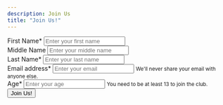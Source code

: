 ```yaml
---
description: Join Us
title: "Join Us!"
---
```


<script type="text/javascript">
  var submitted = false;
</script>

<iframe name="hidden_iframe" id="hidden_iframe" style="display:none;" onload="if(submitted) {window.location='/thankyou';}"></iframe>

<form action="https://docs.google.com/forms/d/e/1FAIpQLScaHOZzYIwUFPYasQ5rqvTs4Zz1Q24PRHvvZK-gb_V9_cWC0Q/formResponse" method="post" target="hidden_iframe" onsubmit="submitted=true;" style="max-width: 600px; margin: 0 auto;">
  <div class="row">
    <div class="form-group">
      <label for="first-name">First Name*</label>
      <input type="text" class="form-control" id="first-name" placeholder="Enter your first name" name="entry.1727883321" required>
    </div>
    <div class="form-group">
      <label for="middle-name">Middle Name</label>
      <input type="text" class="form-control" id="middle-name" placeholder="Enter your middle name" name="entry.85973030">
    </div>
    <div class="form-group">
      <label for="last-name">Last Name*</label>
      <input type="text" class="form-control" id="last-name" placeholder="Enter your last name" name="entry.1708852096" required>
    </div>
    <div class="form-group">
      <label for="email">Email address*</label>
      <input type="email" class="form-control" id="email" placeholder="Enter your email" aria-describedby="emailHelp" name="entry.2018171987" required>
      <small id="emailHelp" class="form-text text-muted">We'll never share your email with anyone else.</small>
    </div>
    <div class="form-group">
      <label for="age">Age*</label>
      <input type="number" class="form-control" id="age" placeholder="Enter your age" aria-describedby="ageHelp" name="entry.1453996773" required>
      <small id="ageHelp" class="form-text text-muted">You need to be at least 13 to join the club.</small>
      <div class="d-grid">
        <button type="submit" class="btn btn-primary">Join Us!</button>
      </div>
    </div>
  </div>
</form>